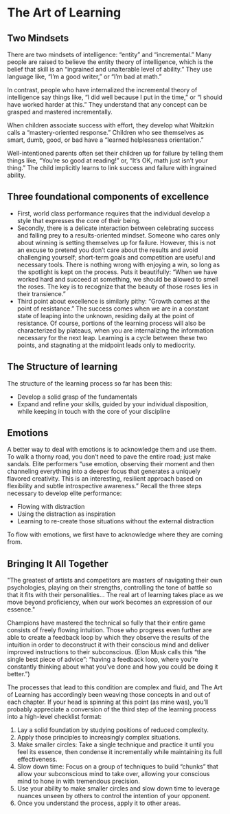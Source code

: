 # The Art of Learning

## Two Mindsets
There are two mindsets of intelligence: “entity” and “incremental.” Many people are raised to believe 
the entity theory of intelligence, which is the belief that skill is an “ingrained and unalterable level of ability.”
They use language like, “I’m a good writer,” or “I’m bad at math.”

In contrast, people who have internalized the incremental theory of intelligence say things like, 
“I did well because I put in the time,” or “I should have worked harder at this.”
They understand that any concept can be grasped and mastered incrementally.

When children associate success with effort, they develop what Waitzkin calls a “mastery-oriented response.”
Children who see themselves as smart, dumb, good, or bad have a “learned helplessness orientation.”

Well-intentioned parents often set their children up for failure by telling them things like, “You’re so good at reading!”
or, “It’s OK, math just isn’t your thing.” The child implicitly learns to link success and failure with ingrained ability.

## Three foundational components of excellence
* First, world class performance requires that the individual develop a style that expresses the core of their being.
* Secondly, there is a delicate interaction between celebrating success and falling prey to a results-oriented mindset.
Someone who cares only about winning is setting themselves up for failure. However, this is not an excuse to pretend you
don’t care about the results and avoid challenging yourself; short-term goals and competition are useful and necessary
tools. There is nothing wrong with enjoying a win, so long as the spotlight is kept on the process.
Puts it beautifully: “When we have worked hard and succeed at something, we should be allowed to smell the roses.
The key is to recognize that the beauty of those roses lies in their transience.”
* Third point about excellence is similarly pithy: “Growth comes at the point of resistance.” The success comes when we are in
a constant state of leaping into the unknown, residing daily at the point of resistance. Of course, portions of the learning 
process will also be characterized by plateaus, when you are internalizing the information necessary for the next leap. 
Learning is a cycle between these two points, and stagnating at the midpoint leads only to mediocrity.

## The Structure of learning
The structure of the learning process so far has been this:
* Develop a solid grasp of the fundamentals
* Expand and refine your skills, guided by your individual disposition, while keeping in touch with the core of your discipline

## Emotions
A better way to deal with emotions is to acknowledge them and use them. To walk a thorny road, you don’t need to pave the entire road; just make sandals.
Elite performers “use emotion, observing their moment and then channeling everything into a deeper focus that generates a uniquely flavored creativity.
This is an interesting, resilient approach based on flexibility and subtle introspective awareness.”
Recall the three steps necessary to develop elite performance:
* Flowing with distraction
* Using the distraction as inspiration
* Learning to re-create those situations without the external distraction

To flow with emotions, we first have to acknowledge where they are coming from.

## Bringing It All Together
"The greatest of artists and competitors are masters of navigating their own psychologies, playing on their strengths,
controlling the tone of battle so that it fits with their personalities… The real art of learning takes place as we move
beyond proficiency, when our work becomes an expression of our essence."

Champions have mastered the technical so fully that their entire game consists of freely flowing intuition.
Those who progress even further are able to create a feedback loop by which they observe the results of the
intuition in order to deconstruct it with their conscious mind and deliver improved instructions to their subconscious.
(Elon Musk calls this “the single best piece of advice”: “having a feedback loop, where you’re constantly thinking about
what you’ve done and how you could be doing it better.”)

The processes that lead to this condition are complex and fluid, and The Art of Learning has accordingly been weaving
those concepts in and out of each chapter. If your head is spinning at this point (as mine was), you’ll probably appreciate
a conversion of the third step of the learning process into a high-level checklist format:
1. Lay a solid foundation by studying positions of reduced complexity.
2. Apply those principles to increasingly complex situations.
3. Make smaller circles: Take a single technique and practice it until you feel its essence, then condense it incrementally while maintaining its full effectiveness.
4. Slow down time: Focus on a group of techniques to build “chunks” that allow your subconscious mind to take over, allowing your conscious mind to hone in with tremendous precision.
5. Use your ability to make smaller circles and slow down time to leverage nuances unseen by others to control the intention of your opponent.
6. Once you understand the process, apply it to other areas.
